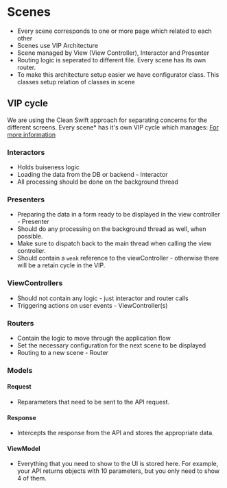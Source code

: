 #  Scenes

* Every scene corresponds to one or more page which related to each other
* Scenes use VIP Architecture
* Scene managed by View (View Controller), Interactor and Presenter
* Routing logic is seperated to different file. Every scene has its own router.
* To make this architecture setup easier we have configurator class. This classes setup relation of classes in scene

## VIP cycle

We are using the Clean Swift approach for separating concerns for the different screens. Every scene* has it's own VIP cycle which manages:
[For more information](https://hackernoon.com/introducing-clean-swift-architecture-vip-770a639ad7bf)

### Interactors

* Holds buiseness logic
* Loading the data from the DB or backend - Interactor
* All processing should be done on the background thread 

### Presenters

* Preparing the data in a form ready to be displayed in the view controller - Presenter
* Should do any processing on the background thread as well, when possible.
* Make sure to dispatch back to the main thread when calling the view controller.
* Should contain a `weak` reference to the viewController - otherwise there will be a retain cycle in the VIP.

### ViewControllers

* Should not contain any logic - just interactor and router calls
* Triggering actions on user events - ViewController(s)

### Routers

* Contain the logic to move through the application flow
* Set the necessary configuration for the next scene to be displayed
* Routing to a new scene - Router

### Models 

#### Request

* Reparameters that need to be sent to the API request.

#### Response 

* Intercepts the response from the API and stores the appropriate data.

#### ViewModel

* Everything that you need to show to the UI is stored here. For example, your API returns objects with 10 parameters, but you only need to show 4 of them.


        

